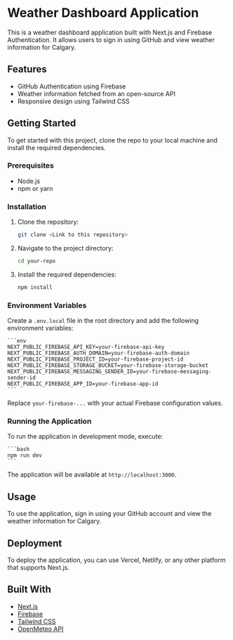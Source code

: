 # Weather Dashboard Application

This is a weather dashboard application built with Next.js and Firebase Authentication. It allows users to sign in using GitHub and view weather information for Calgary.

## Features

- GitHub Authentication using Firebase
- Weather information fetched from an open-source API
- Responsive design using Tailwind CSS

## Getting Started

To get started with this project, clone the repo to your local machine and install the required dependencies.

### Prerequisites

- Node.js
- npm or yarn

### Installation

1. Clone the repository:
    ```bash
    git clone <Link to this repository>
    ```

2. Navigate to the project directory:
    ```bash
    cd your-repo
    ```

3. Install the required dependencies:
    ```bash
    npm install
    ```

### Environment Variables

Create a `.env.local` file in the root directory and add the following environment variables:
    
    ```env
    NEXT_PUBLIC_FIREBASE_API_KEY=your-firebase-api-key
    NEXT_PUBLIC_FIREBASE_AUTH_DOMAIN=your-firebase-auth-domain
    NEXT_PUBLIC_FIREBASE_PROJECT_ID=your-firebase-project-id
    NEXT_PUBLIC_FIREBASE_STORAGE_BUCKET=your-firebase-storage-bucket
    NEXT_PUBLIC_FIREBASE_MESSAGING_SENDER_ID=your-firebase-messaging-sender-id
    NEXT_PUBLIC_FIREBASE_APP_ID=your-firebase-app-id
    ```
Replace `your-firebase-...` with your actual Firebase configuration values.

### Running the Application

To run the application in development mode, execute:
    
    ```bash
    npm run dev
    ```
The application will be available at `http://localhost:3000`.

## Usage

To use the application, sign in using your GitHub account and view the weather information for Calgary.

## Deployment

To deploy the application, you can use Vercel, Netlify, or any other platform that supports Next.js.

## Built With

- [Next.js](https://nextjs.org/)
- [Firebase](https://firebase.google.com/)
- [Tailwind CSS](https://tailwindcss.com/)
- [OpenMeteo API](https://open-meteo.com/)


